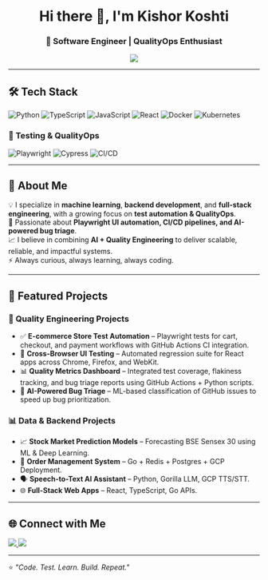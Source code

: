 <!-- Profile Header -->
<h1 align="center">Hi there 👋, I'm Kishor Koshti</h1>
<h3 align="center">🚀 Software Engineer | QualityOps Enthusiast</h3>

<!-- Typing Animation -->
<p align="center">
  <a href="https://git.io/typing-svg">
    <img src="https://readme-typing-svg.herokuapp.com?size=22&duration=3000&color=36BCF7&center=true&vCenter=true&lines=Python+Backend+Engineer;Playwright+Test;Machine+Learning+Developer;+Automation+Specialist;Always+Learning+New+Things">
  </a>
</p>

---

## 🛠 Tech Stack
![Python](https://img.shields.io/badge/Python-3776AB?style=for-the-badge&logo=python&logoColor=white)
![TypeScript](https://img.shields.io/badge/TypeScript-3178C6?style=for-the-badge&logo=typescript&logoColor=white)
![JavaScript](https://img.shields.io/badge/JavaScript-F7E017?style=for-the-badge&logo=javascript&logoColor=black)
![React](https://img.shields.io/badge/React-20232A?style=for-the-badge&logo=react&logoColor=61DAFB)
![Docker](https://img.shields.io/badge/Docker-2496ED?style=for-the-badge&logo=docker&logoColor=white)
![Kubernetes](https://img.shields.io/badge/Kubernetes-326CE5?style=for-the-badge&logo=kubernetes&logoColor=white)


### 🧪 Testing & QualityOps
![Playwright](https://img.shields.io/badge/Playwright-2EAD33?style=for-the-badge&logo=playwright&logoColor=white)
![Cypress](https://img.shields.io/badge/Cypress-17202C?style=for-the-badge&logo=cypress&logoColor=white)
![CI/CD](https://img.shields.io/badge/CI%2FCD-GitHub%20Actions%20%7C%20CircleCI%20%7C%20TeamCity-2088FF?style=for-the-badge&logo=github-actions&logoColor=white)

---

## 📌 About Me
💡 I specialize in **machine learning**, **backend development**, and **full-stack engineering**, with a growing focus on **test automation & QualityOps**.  
🧪 Passionate about **Playwright UI automation, CI/CD pipelines, and AI-powered bug triage**.  
📈 I believe in combining **AI + Quality Engineering** to deliver scalable, reliable, and impactful systems.  
⚡ Always curious, always learning, always coding.  

---

## 📂 Featured Projects

### 🔧 Quality Engineering Projects
- ✅ **E-commerce Store Test Automation** – Playwright tests for cart, checkout, and payment workflows with GitHub Actions CI integration.  
- 🔄 **Cross-Browser UI Testing** – Automated regression suite for React apps across Chrome, Firefox, and WebKit.  
- 📊 **Quality Metrics Dashboard** – Integrated test coverage, flakiness tracking, and bug triage reports using GitHub Actions + Python scripts.  
- 🤖 **AI-Powered Bug Triage** – ML-based classification of GitHub issues to speed up bug prioritization.  

### 📊 Data & Backend Projects
- 📈 **Stock Market Prediction Models** – Forecasting BSE Sensex 30 using ML & Deep Learning.  
- 🛒 **Order Management System** – Go + Redis + Postgres + GCP Deployment.  
- 🗣 **Speech-to-Text AI Assistant** – Python, Gorilla LLM, GCP TTS/STT.  
- 🌐 **Full-Stack Web Apps** – React, TypeScript, Go APIs.  

---

## 🌐 Connect with Me
<p align="left">
  <a href="https://www.linkedin.com/in/kishorkoshti/" target="_blank">
    <img src="https://img.shields.io/badge/LinkedIn-0A66C2?style=for-the-badge&logo=linkedin&logoColor=white"/>
  </a>
  <a href="mailto:kishor.koshti@gmail.com" target="_blank">
    <img src="https://img.shields.io/badge/Email-D14836?style=for-the-badge&logo=gmail&logoColor=white"/>
  </a>  
</p>

---

⭐️ _"Code. Test. Learn. Build. Repeat."_  
